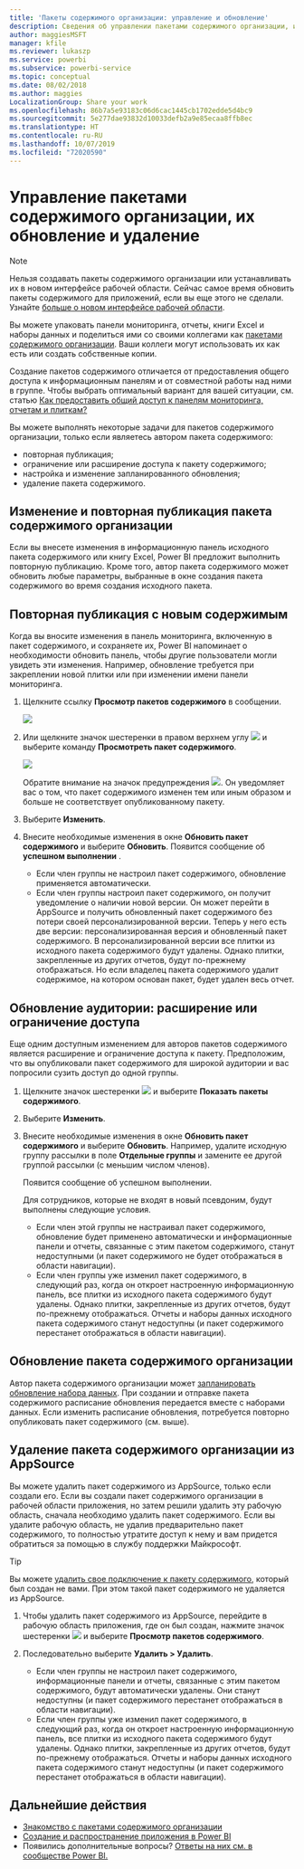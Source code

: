 ```yaml
---
title: 'Пакеты содержимого организации: управление и обновление'
description: Сведения об управлении пакетами содержимого организации, их обновлении и удалении в Power BI
author: maggiesMSFT
manager: kfile
ms.reviewer: lukaszp
ms.service: powerbi
ms.subservice: powerbi-service
ms.topic: conceptual
ms.date: 08/02/2018
ms.author: maggies
LocalizationGroup: Share your work
ms.openlocfilehash: 86b7a5e93183c06d6cac1445cb1702edde5d4bc9
ms.sourcegitcommit: 5e277dae93832d10033defb2a9e85ecaa8ffb8ec
ms.translationtype: HT
ms.contentlocale: ru-RU
ms.lasthandoff: 10/07/2019
ms.locfileid: "72020590"
---
```

# <a name="manage-update-and-delete-organizational-content-packs"></a>Управление пакетами содержимого организации, их обновление и удаление
> [!NOTE]
> Нельзя создавать пакеты содержимого организации или устанавливать их в новом интерфейсе рабочей области. Сейчас самое время обновить пакеты содержимого для приложений, если вы еще этого не сделали. Узнайте [больше о новом интерфейсе рабочей области](service-create-the-new-workspaces.md).
> 

Вы можете упаковать панели мониторинга, отчеты, книги Excel и наборы данных и поделиться ими со своими коллегами как [пакетами содержимого организации](service-organizational-content-pack-introduction.md). Ваши коллеги могут использовать их как есть или создать собственные копии.

Создание пакетов содержимого отличается от предоставления общего доступа к информационным панелям и от совместной работы над ними в группе. Чтобы выбрать оптимальный вариант для вашей ситуации, см. статью [Как предоставить общий доступ к панелям мониторинга, отчетам и плиткам?](service-how-to-collaborate-distribute-dashboards-reports.md)

Вы можете выполнять некоторые задачи для пакетов содержимого организации, только если являетесь автором пакета содержимого:

* повторная публикация;
* ограничение или расширение доступа к пакету содержимого;
* настройка и изменение запланированного обновления;
* удаление пакета содержимого.

## <a name="modify-and-re-publish-an-organizational-content-pack"></a>Изменение и повторная публикация пакета содержимого организации
Если вы внесете изменения в информационную панель исходного пакета содержимого или книгу Excel, Power BI предложит выполнить повторную публикацию. Кроме того, автор пакета содержимого может обновить любые параметры, выбранные в окне создания пакета содержимого во время создания исходного пакета. 

## <a name="republish-with-new-content"></a>Повторная публикация с новым содержимым
Когда вы вносите изменения в панель мониторинга, включенную в пакет содержимого, и сохраняете их, Power BI напоминает о необходимости обновить панель, чтобы другие пользователи могли увидеть эти изменения. Например, обновление требуется при закреплении новой плитки или при изменении имени панели мониторинга.

1. Щелкните ссылку **Просмотр пакетов содержимого** в сообщении.
   
   ![](media/service-organizational-content-pack-manage-update-delete/pbi_contpkchangesmessage.png)
2. Или щелкните значок шестеренки в правом верхнем углу ![](media/service-organizational-content-pack-manage-update-delete/cog.png) и выберите команду **Просмотреть пакет содержимого**.
   
   ![](media/service-organizational-content-pack-manage-update-delete/pbi_contpkview.png)
   
   Обратите внимание на значок предупреждения ![](media/service-organizational-content-pack-manage-update-delete/pbi_contpkwarningicon.png).  Он уведомляет вас о том, что пакет содержимого изменен тем или иным образом и больше не соответствует опубликованному пакету.
3. Выберите **Изменить**.  
4. Внесите необходимые изменения в окне **Обновить пакет содержимого** и выберите **Обновить**. Появится сообщение об **успешном выполнении** .
   
   * Если член группы не настроил пакет содержимого, обновление применяется автоматически.
   * Если член группы настроил пакет содержимого, он получит уведомление о наличии новой версии.  Он может перейти в AppSource и получить обновленный пакет содержимого без потери своей персонализированной версии.  Теперь у него есть две версии: персонализированная версия и обновленный пакет содержимого.  В персонализированной версии все плитки из исходного пакета содержимого будут удалены.  Однако плитки, закрепленные из других отчетов, будут по-прежнему отображаться. Но если владелец пакета содержимого удалит содержимое, на котором основан пакет, будет удален весь отчет.  

## <a name="update-the-audience-expand-or-restrict-access"></a>Обновление аудитории: расширение или ограничение доступа
Еще одним доступным изменением для авторов пакетов содержимого является расширение и ограничение доступа к пакету.  Предположим, что вы опубликовали пакет содержимого для широкой аудитории и вас попросили сузить доступ до одной группы.  

1. Щелкните значок шестеренки ![](media/service-organizational-content-pack-manage-update-delete/cog.png) и выберите **Показать пакеты содержимого**.
2. Выберите **Изменить**. 
3. Внесите необходимые изменения в окне **Обновить пакет содержимого** и выберите **Обновить**. Например, удалите исходную группу рассылки в поле **Отдельные группы** и замените ее другой группой рассылки (с меньшим числом членов).
   
   Появится сообщение об успешном выполнении.
   
   Для сотрудников, которые не входят в новый псевдоним, будут выполнены следующие условия.
   
   * Если член этой группы не настраивал пакет содержимого, обновление будет применено автоматически и информационные панели и отчеты, связанные с этим пакетом содержимого, станут недоступными (и пакет содержимого не будет отображаться в области навигации).
   * Если член группы уже изменил пакет содержимого, в следующий раз, когда он откроет настроенную информационную панель, все плитки из исходного пакета содержимого будут удалены.  Однако плитки, закрепленные из других отчетов, будут по-прежнему отображаться. Отчеты и наборы данных исходного пакета содержимого станут недоступны (и пакет содержимого перестанет отображаться в области навигации).   

## <a name="refresh-an-organizational-content-pack"></a>Обновление пакета содержимого организации
Автор пакета содержимого организации может [запланировать обновление набора данных](refresh-data.md).  При создании и отправке пакета содержимого расписание обновления передается вместе с наборами данных. Если изменить расписание обновления, потребуется повторно опубликовать пакет содержимого (см. выше).

## <a name="delete-an-organizational-content-pack-from-appsource"></a>Удаление пакета содержимого организации из AppSource
Вы можете удалить пакет содержимого из AppSource, только если создали его. Если вы создали пакет содержимого организации в рабочей области приложения, но затем решили удалить эту рабочую область, сначала необходимо удалить пакет содержимого. Если вы удалите рабочую область, не удалив предварительно пакет содержимого, то полностью утратите доступ к нему и вам придется обратиться за помощью в службу поддержки Майкрософт. 

> [!TIP]
> Вы можете [удалить свое подключение к пакету содержимого](service-organizational-content-pack-disconnect.md), который был создан не вами. При этом такой пакет содержимого не удаляется из AppSource.
> 
> 

1. Чтобы удалить пакет содержимого из AppSource, перейдите в рабочую область приложения, где он был создан, нажмите значок шестеренки ![](media/service-organizational-content-pack-manage-update-delete/cog.png) и выберите **Просмотр пакетов содержимого**.
2. Последовательно выберите **Удалить \> Удалить**. 
   
   * Если член группы не настроил пакет содержимого, информационные панели и отчеты, связанные с этим пакетом содержимого, будут автоматически удалены. Они станут недоступны (и пакет содержимого перестанет отображаться в области навигации).
   * Если член группы уже изменил пакет содержимого, в следующий раз, когда он откроет настроенную информационную панель, все плитки из исходного пакета содержимого будут удалены.  Однако плитки, закрепленные из других отчетов, будут по-прежнему отображаться. Отчеты и наборы данных исходного пакета содержимого станут недоступны (и пакет содержимого перестанет отображаться в области навигации).   

## <a name="next-steps"></a>Дальнейшие действия
* [Знакомство с пакетами содержимого организации](service-organizational-content-pack-introduction.md)
* [Создание и распространение приложения в Power BI](service-create-distribute-apps.md) 
* Появились дополнительные вопросы? [Ответы на них см. в сообществе Power BI.](http://community.powerbi.com/)

